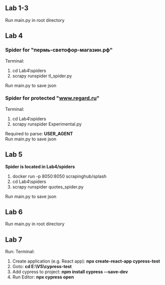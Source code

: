 ## Lab 1-3
Run main.py in root directory

## Lab 4
### Spider for "пермь-светофор-магазин.рф"
Terminal:
1. cd Lab4\spiders
2. scrapy runspider tl_spider.py

Run main.py to save json

### Spider for protected "www.regard.ru"
Terminal:
1. cd Lab4\spiders
2. scrapy runspider Experimental.py

Required to parse: <b>USER_AGENT</b>\
Run main.py to save json

## Lab 5
<b>Spider is located in Lab4/spiders</b>
1. docker run -p 8050:8050 scrapinghub/splash
2. cd Lab4\spiders
3. scrapy runspider quotes_spider.py

Run main.py to save json

## Lab 6
Run main.py in root directory

## Lab 7
Run: Terminal:
1. Create application (e.g. React app): <b>npx create-react-app cypress-test</b>
2. Goto: <b>cd E:\VS\cypress-test</b>
3. Add cypress to project: <b>npm install cypress --save-dev</b>
4. Run Editor: <b>npx cypress open</b>
